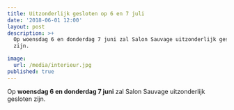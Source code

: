 ```yaml
---
title: Uitzonderlijk gesloten op 6 en 7 juli
date: '2018-06-01 12:00'
layout: post
description: >+
  Op woensdag 6 en donderdag 7 juni zal Salon Sauvage uitzonderlijk gesloten
  zijn.

image:
  url: /media/interieur.jpg
published: true
---
```

Op **woensdag 6 en donderdag 7 juni** zal Salon Sauvage uitzonderlijk gesloten zijn.
